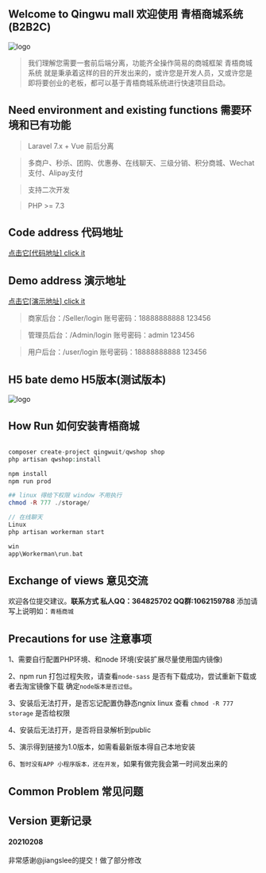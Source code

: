 ## Welcome to Qingwu mall 欢迎使用 青梧商城系统 (B2B2C)
![logo](http://pc.qingwuit.com/dist/images/logo.png "logo")

> 我们理解您需要一套前后端分离，功能齐全操作简易的商城框架 青梧商城系统 就是秉承着这样的目的开发出来的，或许您是开发人员，又或许您是即将要创业的老板，都可以基于青梧商城系统进行快速项目启动。

## Need environment and existing functions 需要环境和已有功能
> Laravel 7.x + Vue 前后分离

> 多商户、秒杀、团购、优惠券、在线聊天、三级分销、积分商城、Wechat支付、Alipay支付

> 支持二次开发

> PHP >= 7.3


## Code address 代码地址
[点击它[代码地址] click it](https://gitee.com/qingwuitcn/qwshop "点击它[代码地址]")

## Demo address 演示地址
[点击它[演示地址] click it](http://pc.qingwuit.com "点击它[演示地址]")
> 商家后台：/Seller/login
> 账号密码：18888888888 123456

> 管理员后台：/Admin/login
> 账号密码：admin 123456

> 用户后台：/user/login
> 账号密码：18888888888 123456

## H5 bate demo H5版本(测试版本) 
![logo](http://h5.qingwuit.com/qrcode.png "logo")

## How Run 如何安装青梧商城

``` php

composer create-project qingwuit/qwshop shop
php artisan qwshop:install

npm install
npm run prod

## linux 得给下权限 window 不用执行
chmod -R 777 ./storage/

// 在线聊天
Linux 
php artisan workerman start

win
app\Workerman\run.bat

```

## Exchange of views 意见交流 
欢迎各位提交建议。**联系方式 私人QQ：364825702 QQ群:1062159788** 添加请写上说明如：`青梧商城`

## Precautions for use 注意事项

1、需要自行配置PHP环境、和node 环境(安装扩展尽量使用国内镜像)

2、npm run 打包过程失败，请查看`node-sass` 是否有下载成功，尝试重新下载或者去淘宝镜像下载 确定`node版本是否过低`。

3、安装后无法打开，是否忘记配置伪静态ngnix  linux 查看 `chmod -R 777 storage` 是否给权限

4、安装后无法打开，是否将目录解析到public

5、演示得到链接为1.0版本，如需看最新版本得自己本地安装

6、`暂时没有APP 小程序版本，还在开发`，如果有做完我会第一时间发出来的

## Common Problem 常见问题

## Version 更新记录


#### 20210208
非常感谢@jiangslee的提交！做了部分修改
